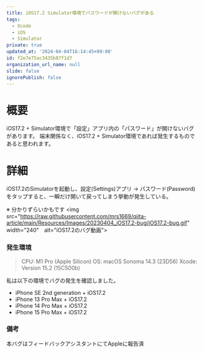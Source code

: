 ```yaml
---
title: iOS17.2 Simulator環境でパスワードが開けないバグがある
tags:
  - Xcode
  - iOS
  - Simulator
private: true
updated_at: '2024-04-04T16:14:45+09:00'
id: f2e7e75ac3435b87f1d7
organization_url_name: null
slide: false
ignorePublish: false
---
```

# 概要
iOS17.2 + Simulator環境で「設定」アプリ内の「パスワード」が開けないバグがあります。
端末関係なく、iOS17.2 + Simulator環境であれば発生するものであると思われます。

# 詳細
iOS17.2のSimulatorを起動し、設定(Settings)アプリ -> パスワード(Password)をタップすると、一瞬だけ開いて戻ってしまう挙動が発生している。

※ 分かりずらいかもです
<img src="https://raw.githubusercontent.com/mrs1669/qiita-article/main/Resources/Images/20230404_iOS17.2-bug/iOS17.2-bug.gif" width="240"　alt="iOS17.2のバグ動画">

### 発生環境
> CPU: M1 Pro (Apple Silicon)
> OS: macOS Sonoma 14.3 (23D56)
> Xcode: Version 15.2 (15C500b)

私は以下の環境でバグの発生を確認しました。
- iPhone SE 2nd generation + iOS17.2
- iPhone 13 Pro Max + iOS17.2
- iPhone 14 Pro Max + iOS17.2
- iPhone 15 Pro Max + iOS17.2

### 備考
本バグはフィードバックアシスタントにてAppleに報告済
